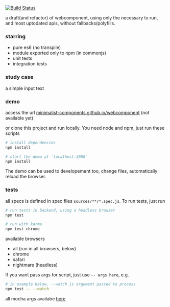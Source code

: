 [![Build Status](https://travis-ci.org/minimalist-components/webcomponent.svg?branch=master)](https://travis-ci.org/minimalist-components/webcomponent)

a draft(and refactor) of webcomponent, using only the necessary to run, and most uptodated apis, without fallbacks/polyfills.

### starring

- pure es6 (no transpile)
- module exported only to npm (in commonjs)
- unit tests
- integration tests

### study case

a simple input text


### demo

access the url [minimalist-components.github.io/webcomponent](http://minimalist-components.github.io/webcomponent) (not available yet)

or clone this project and run locally. You need node and npm, just run these scripts

```sh
# install dependencies
npm install
```

```sh
# start the demo at `localhost:3000`
npm install
```

The demo can be used to developement too, change files, automatically reload the browser.

### tests

all specs is defined in spec files `sources/**/*.spec.js`.
To run tests, just run

```sh
# run tests in backend, using a headless browser
npm test
```

```sh
# run with karma
npm test chrome
```

available browsers

- all (run in all browsers, below)
- chrome
- safari
- nightmare (headless)


If you want pass args for script, just use `-- args here`, e.g.

```sh
# in example below, --watch is argument passed to process
npm test -- --watch
```

all mocha args availabe [here](https://mochajs.org/#usage)
